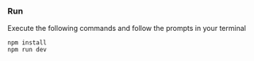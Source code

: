 ### Run

Execute the following commands and follow the prompts in your terminal

```shell
npm install
npm run dev
```